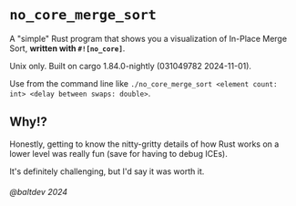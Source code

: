 # `no_core_merge_sort`

A "simple" Rust program that shows you a visualization of In-Place Merge Sort,
**written with `#![no_core]`**.

Unix only. Built on cargo 1.84.0-nightly (031049782 2024-11-01).

Use from the command line like `./no_core_merge_sort <element count: int> <delay between swaps: double>`.

## Why!?

Honestly, getting to know the nitty-gritty details of how Rust works on a lower level
was really fun (save for having to debug ICEs).

It's definitely challenging, but I'd say it was worth it.



###### _@baltdev 2024_
